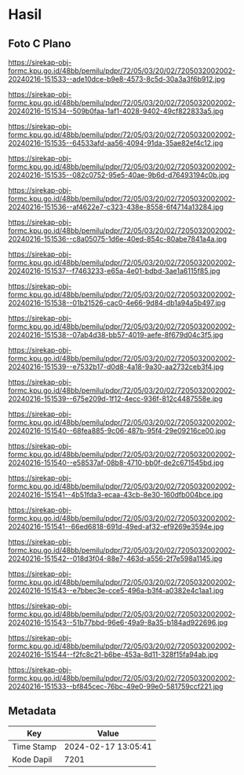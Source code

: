 # Hasil

## Foto C Plano

https://sirekap-obj-formc.kpu.go.id/48bb/pemilu/pdpr/72/05/03/20/02/7205032002002-20240216-151533--ade10dce-b9e8-4573-8c5d-30a3a3f6b912.jpg

https://sirekap-obj-formc.kpu.go.id/48bb/pemilu/pdpr/72/05/03/20/02/7205032002002-20240216-151534--509b0faa-1af1-4028-9402-49cf822833a5.jpg

https://sirekap-obj-formc.kpu.go.id/48bb/pemilu/pdpr/72/05/03/20/02/7205032002002-20240216-151535--64533afd-aa56-4094-91da-35ae82ef4c12.jpg

https://sirekap-obj-formc.kpu.go.id/48bb/pemilu/pdpr/72/05/03/20/02/7205032002002-20240216-151535--082c0752-95e5-40ae-9b6d-d76493194c0b.jpg

https://sirekap-obj-formc.kpu.go.id/48bb/pemilu/pdpr/72/05/03/20/02/7205032002002-20240216-151536--af4622e7-c323-438e-8558-6f4714a13284.jpg

https://sirekap-obj-formc.kpu.go.id/48bb/pemilu/pdpr/72/05/03/20/02/7205032002002-20240216-151536--c8a05075-1d6e-40ed-854c-80abe7841a4a.jpg

https://sirekap-obj-formc.kpu.go.id/48bb/pemilu/pdpr/72/05/03/20/02/7205032002002-20240216-151537--f7463233-e65a-4e01-bdbd-3ae1a6115f85.jpg

https://sirekap-obj-formc.kpu.go.id/48bb/pemilu/pdpr/72/05/03/20/02/7205032002002-20240216-151538--01b21526-cac0-4e66-9d84-db1a94a5b497.jpg

https://sirekap-obj-formc.kpu.go.id/48bb/pemilu/pdpr/72/05/03/20/02/7205032002002-20240216-151538--07ab4d38-bb57-4019-aefe-8f679d04c3f5.jpg

https://sirekap-obj-formc.kpu.go.id/48bb/pemilu/pdpr/72/05/03/20/02/7205032002002-20240216-151539--e7532b17-d0d8-4a18-9a30-aa2732ceb3f4.jpg

https://sirekap-obj-formc.kpu.go.id/48bb/pemilu/pdpr/72/05/03/20/02/7205032002002-20240216-151539--675e209d-1f12-4ecc-936f-812c4487558e.jpg

https://sirekap-obj-formc.kpu.go.id/48bb/pemilu/pdpr/72/05/03/20/02/7205032002002-20240216-151540--68fea885-9c06-487b-95f4-29e09216ce00.jpg

https://sirekap-obj-formc.kpu.go.id/48bb/pemilu/pdpr/72/05/03/20/02/7205032002002-20240216-151540--e58537af-08b8-4710-bb0f-de2c671545bd.jpg

https://sirekap-obj-formc.kpu.go.id/48bb/pemilu/pdpr/72/05/03/20/02/7205032002002-20240216-151541--4b51fda3-ecaa-43cb-8e30-160dfb004bce.jpg

https://sirekap-obj-formc.kpu.go.id/48bb/pemilu/pdpr/72/05/03/20/02/7205032002002-20240216-151541--66ed6818-691d-49ed-af32-ef9269e3594e.jpg

https://sirekap-obj-formc.kpu.go.id/48bb/pemilu/pdpr/72/05/03/20/02/7205032002002-20240216-151542--018d3f04-88e7-463d-a556-2f7e598a1145.jpg

https://sirekap-obj-formc.kpu.go.id/48bb/pemilu/pdpr/72/05/03/20/02/7205032002002-20240216-151543--e7bbec3e-cce5-496a-b3f4-a0382e4c1aa1.jpg

https://sirekap-obj-formc.kpu.go.id/48bb/pemilu/pdpr/72/05/03/20/02/7205032002002-20240216-151543--51b77bbd-96e6-49a9-8a35-b184ad922696.jpg

https://sirekap-obj-formc.kpu.go.id/48bb/pemilu/pdpr/72/05/03/20/02/7205032002002-20240216-151544--f2fc8c21-b6be-453a-8d11-328f15fa94ab.jpg

https://sirekap-obj-formc.kpu.go.id/48bb/pemilu/pdpr/72/05/03/20/02/7205032002002-20240216-151533--bf845cec-76bc-49e0-99e0-581759ccf221.jpg


## Metadata

| Key        | Value               |
| ---------- | ------------------- |
| Time Stamp | 2024-02-17 13:05:41 |
| Kode Dapil | 7201                |



